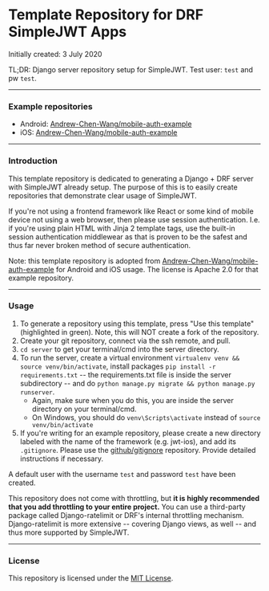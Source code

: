 # Template Repository for DRF SimpleJWT Apps

Initially created: 3 July 2020

TL;DR: Django server repository setup for SimpleJWT. Test user: `test` and pw `test`.

---
### Example repositories

- Android: [Andrew-Chen-Wang/mobile-auth-example](https://github.com/Andrew-Chen-Wang/mobile-auth-example)
- iOS: [Andrew-Chen-Wang/mobile-auth-example](https://github.com/Andrew-Chen-Wang/mobile-auth-example)

---
### Introduction

This template repository is dedicated to generating
a Django + DRF server with SimpleJWT already setup.
The purpose of this is to easily create repositories
that demonstrate clear usage of SimpleJWT.

If you're not using a frontend framework like React
or some kind of mobile device not using a web browser,
then please use session authentication. I.e. if you're
using plain HTML with Jinja 2 template tags, use the
built-in session authentication middlewear as that
is proven to be the safest and thus far never broken
method of secure authentication.

Note: this template repository is adopted from
[Andrew-Chen-Wang/mobile-auth-example](https://github.com/Andrew-Chen-Wang/mobile-auth-example)
for Android and iOS usage. The license is Apache 2.0
for that example repository.

---
### Usage

1. To generate a repository using this template,
press "Use this template" (highlighted in green).
Note, this will NOT create a fork of the repository.
2. Create your git repository, connect via the ssh remote, and pull.
3. `cd server` to get your terminal/cmd into the server directory.
4. To run the server, create a virtual environment `virtualenv venv && source venv/bin/activate`, install packages `pip install -r requirements.txt` -- the requirements.txt file is inside the server subdirectory -- and do `python manage.py migrate && python manage.py runserver`.
    - Again, make sure when you do this, you are inside the server directory on your terminal/cmd.
    - On Windows, you should do `venv\Scripts\activate` instead of `source venv/bin/activate`
5. If you're writing for an example repository, please create
a new directory labeled with the name of the framework (e.g. jwt-ios),
and add its `.gitignore`. Please use the
[github/gitignore](https://github.com/github/gitignore) repository.
Provide detailed instructions if necessary.

A default user with the username `test` and password `test` have been created.

This repository does not come with throttling, but **it is
highly recommended that you add throttling to your entire
project.** You can use a third-party package called
Django-ratelimit or DRF's internal throttling mechanism.
Django-ratelimit is more extensive -- covering Django views,
as well -- and thus more supported by SimpleJWT.

---
### License

This repository is licensed under the 
[MIT License](https://github.com/SimpleJWT/drf-SimpleJWT-server-template/blob/master/LICENSE).
